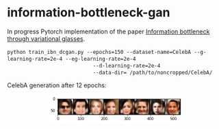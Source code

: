 # information-bottleneck-gan

In progress Pytorch implementation of the paper [Information bottleneck through variational glasses](https://arxiv.org/abs/1912.00830).

    
    python train_ibn_dcgan.py --epochs=150 --dataset-name=CelebA --g-learning-rate=2e-4 --eg-learning-rate=2e-4 
                                --d-learning-rate=2e-4
                                --data-dir= /path/to/noncropped/CelebA/
    


CelebA generation after 12 epochs:
<p align="center">
    <img src="assets/celeba_ibn_gan_square.png" width="315"\>
</p>
